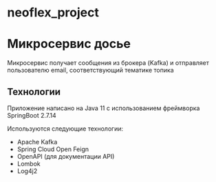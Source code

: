 # neoflex_project

# Микросервис досье
Микросервис получает сообщения из брокера (Kafka) и отправляет пользователю email, соответствующий тематике топика

 ## Технологии
Приложение написано на Java 11 с использованием фреймворка SpringBoot 2.7.14

Используются следующие технологии:
- Apache Kafka
- Spring Cloud Open Feign
- OpenAPI (для документации API) 
- Lombok 
- Log4j2 
